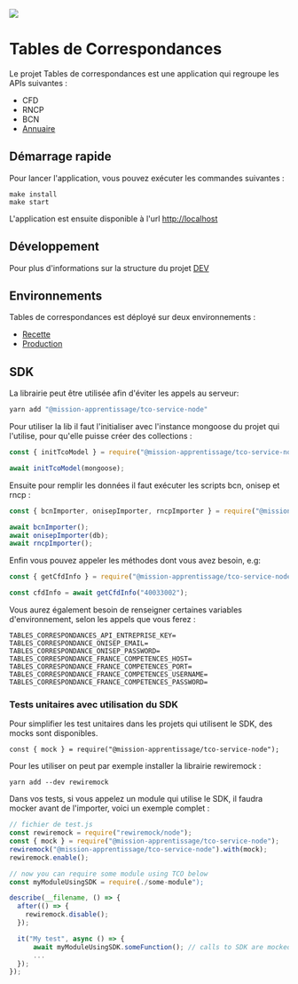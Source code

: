 ![](https://avatars1.githubusercontent.com/u/63645182?s=200&v=4)

# Tables de Correspondances

Le projet Tables de correspondances est une application qui regroupe les APIs suivantes :

- CFD
- RNCP
- BCN
- [Annuaire](./ANNUAIRE.md)

## Démarrage rapide

Pour lancer l'application, vous pouvez exécuter les commandes suivantes :

```shell
make install
make start
```

L'application est ensuite disponible à l'url [http://localhost](http://localhost)

## Développement

Pour plus d'informations sur la structure du projet [DEV](./DEV.md)

## Environnements

Tables de correspondances est déployé sur deux environnements :

- [Recette](https://tables-correspondances-recette.apprentissage.beta.gouv.fr)
- [Production](https://tables-correspondances.apprentissage.beta.gouv.fr)

## SDK

La librairie peut être utilisée afin d'éviter les appels au serveur:

```bash
yarn add "@mission-apprentissage/tco-service-node"
```

Pour utiliser la lib il faut l'initialiser avec l'instance mongoose du projet qui l'utilise, pour qu'elle puisse créer des collections :
```js
const { initTcoModel } = require("@mission-apprentissage/tco-service-node");

await initTcoModel(mongoose);
```

Ensuite pour remplir les données il faut exécuter les scripts bcn, onisep et rncp :

```js
const { bcnImporter, onisepImporter, rncpImporter } = require("@mission-apprentissage/tco-service-node");

await bcnImporter();
await onisepImporter(db);
await rncpImporter();
```

Enfin vous pouvez appeler les méthodes dont vous avez besoin, e.g:

```js
const { getCfdInfo } = require("@mission-apprentissage/tco-service-node");

const cfdInfo = await getCfdInfo("40033002");
```

Vous aurez également besoin de renseigner certaines variables d'environnement, selon les appels que vous ferez :
```
TABLES_CORRESPONDANCES_API_ENTREPRISE_KEY=
TABLES_CORRESPONDANCE_ONISEP_EMAIL=
TABLES_CORRESPONDANCE_ONISEP_PASSWORD=
TABLES_CORRESPONDANCE_FRANCE_COMPETENCES_HOST=
TABLES_CORRESPONDANCE_FRANCE_COMPETENCES_PORT=
TABLES_CORRESPONDANCE_FRANCE_COMPETENCES_USERNAME=
TABLES_CORRESPONDANCE_FRANCE_COMPETENCES_PASSWORD=
```

### Tests unitaires avec utilisation du SDK 
Pour simplifier les test unitaires dans les projets qui utilisent le SDK, des mocks sont disponibles.
```
const { mock } = require("@mission-apprentissage/tco-service-node");
```

Pour les utiliser on peut par exemple installer la librairie rewiremock :

```
yarn add --dev rewiremock
```

Dans vos tests, si vous appelez un module qui utilise le SDK, il faudra mocker avant de l'importer, voici un exemple complet :

```js
// fichier de test.js
const rewiremock = require("rewiremock/node");
const { mock } = require("@mission-apprentissage/tco-service-node");
rewiremock("@mission-apprentissage/tco-service-node").with(mock);
rewiremock.enable();

// now you can require some module using TCO below
const myModuleUsingSDK = require(./some-module");

describe(__filename, () => {
  after(() => {
    rewiremock.disable();
  });

  it("My test", async () => {
      await myModuleUsingSDK.someFunction(); // calls to SDK are mocked inside
      ... 
  });
});

```


